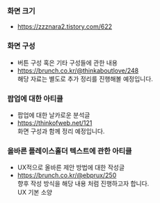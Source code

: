 ### 화면 크기

- https://zzznara2.tistory.com/622

### 화면 구성

- 버튼 구성 혹은 기타 구성들에 관한 내용
- https://brunch.co.kr/@thinkaboutlove/248
<br> 해당 자료는 별도로 추가 정리를 진행해볼 예정입니다.


### 팝업에 대한 아티클

- 팝업에 대한 날카로운 분석글
- https://thinkofweb.net/121
<br> 화면 구성과 함께 정리 예정입니다.

### 올바른 플레이스홀더 텍스트에 관한 아티클

- UX적으로 올바른 제안 방법에 대한 작성글
- https://brunch.co.kr/@ebprux/250
<br> 향후 작성 방식을 해당 내용 처럼 진행하고자 합니다.
<br> UX 기본 소양